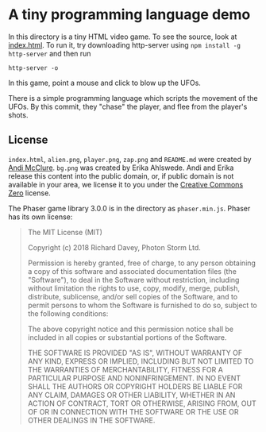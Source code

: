 # A tiny programming language demo

In this directory is a tiny HTML video game. To see the source, look at [index.html](index.html). To run it, try downloading http-server using `npm install -g http-server` and then run

	http-server -o

In this game, point a mouse and click to blow up the UFOs.

There is a simple programming language which scripts the movement of the UFOs. By this commit, they "chase" the player, and flee from the player's shots.

## License

`index.html`, `alien.png`, `player.png`, `zap.png` and `README.md` were created by [Andi McClure](http://runhello.com/). `bg.png` was created by Erika Ahlswede. Andi and Erika release this content into the public domain, or, if public domain is not available in your area, we license it to you under the [Creative Commons Zero](https://creativecommons.org/share-your-work/public-domain/cc0/) license.

The Phaser game library 3.0.0 is in the directory as `phaser.min.js`. Phaser has its own license:

> The MIT License (MIT)
>
> Copyright (c) 2018 Richard Davey, Photon Storm Ltd.
>
> Permission is hereby granted, free of charge, to any person obtaining a copy of
> this software and associated documentation files (the "Software"), to deal in
> the Software without restriction, including without limitation the rights to
> use, copy, modify, merge, publish, distribute, sublicense, and/or sell copies of
> the Software, and to permit persons to whom the Software is furnished to do so,
> subject to the following conditions:
>
> The above copyright notice and this permission notice shall be included in all
> copies or substantial portions of the Software.
>
> THE SOFTWARE IS PROVIDED "AS IS", WITHOUT WARRANTY OF ANY KIND, EXPRESS OR
> IMPLIED, INCLUDING BUT NOT LIMITED TO THE WARRANTIES OF MERCHANTABILITY, FITNESS
> FOR A PARTICULAR PURPOSE AND NONINFRINGEMENT. IN NO EVENT SHALL THE AUTHORS OR
> COPYRIGHT HOLDERS BE LIABLE FOR ANY CLAIM, DAMAGES OR OTHER LIABILITY, WHETHER
> IN AN ACTION OF CONTRACT, TORT OR OTHERWISE, ARISING FROM, OUT OF OR IN
> CONNECTION WITH THE SOFTWARE OR THE USE OR OTHER DEALINGS IN THE SOFTWARE.
